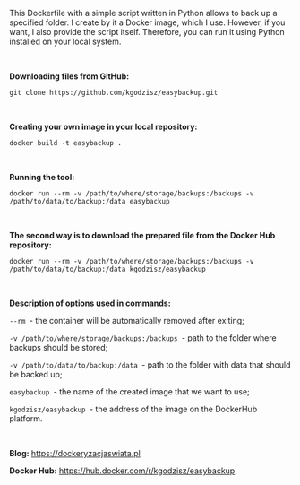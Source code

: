 <p>This Dockerfile with a simple script written in Python allows to back up a specified folder. I create by it a Docker image, which I use. However, if you want, I also provide the script itself. Therefore, you can run it using Python installed on your local system. </p><br />

<p><strong>Downloading files from GitHub:</strong></p>
<p><code>git clone https://github.com/kgodzisz/easybackup.git</code></p><br />

<p><strong>Creating your own image in your local repository:</strong></p>
<p><code>docker build -t easybackup .</code></p><br />

<p><strong>Running the tool:</strong></p>
<p><code>docker run --rm -v /path/to/where/storage/backups:/backups -v /path/to/data/to/backup:/data easybackup</code></p><br />

<p><strong>The second way is to download the prepared file from the Docker Hub repository:</strong></p>
<p><code>docker run --rm -v /path/to/where/storage/backups:/backups -v /path/to/data/to/backup:/data kgodzisz/easybackup</code></p><br />

<p><strong>Description of options used in commands: </strong></p>
<p><code>--rm </code>- the container will be automatically removed after exiting;</p> 
<p><code>-v /path/to/where/storage/backups:/backups </code>- path to the folder where backups should be stored;</p> 
<p><code>-v /path/to/data/to/backup:/data </code>- path to the folder with data that should be backed up; </p>
<p><code>easybackup </code>- the name of the created image that we want to use; </p>
<p><code>kgodzisz/easybackup </code>- the address of the image on the DockerHub platform.</p><br />

<p><strong>Blog:</strong> <a href="https://dockeryzacjaswiata.pl" target="_blank">https://dockeryzacjaswiata.pl</a></p>
<p><strong>Docker Hub:</strong> <a href="https://hub.docker.com/r/kgodzisz/easybackup" target="_blank">https://hub.docker.com/r/kgodzisz/easybackup</a></p>
